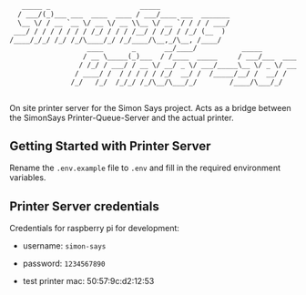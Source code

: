 ```txt
   _____ _                      _____                                                   
  / ___/(_)___ ___  ____  ____ / ___/____ ___  _______                                  
  \__ \/ / __ `__ \/ __ \/ __ \\__ \/ __ `/ / / / ___/                                  
 ___/ / / / / / / / /_/ / / / /__/ / /_/ / /_/ (__  )                                   
/____/_/_/ /_/ /_/\____/_/ /_/____/\__,_/\__, /____/                                    
                   ____       _       __/____/           _____                          
                  / __ \_____(_)___  / /____  _____     / ___/___  ______   _____  _____
                 / /_/ / ___/ / __ \/ __/ _ \/ ___/_____\__ \/ _ \/ ___/ | / / _ \/ ___/
                / ____/ /  / / / / / /_/  __/ /  /_____/__/ /  __/ /   | |/ /  __/ /    
               /_/   /_/  /_/_/ /_/\__/\___/_/        /____/\___/_/    |___/\___/_/     
                                        
```

On site printer server for the Simon Says project. Acts as a bridge between the SimonSays Printer-Queue-Server and the actual printer.

## Getting Started with Printer Server

Rename the `.env.example` file to `.env` and fill in the required environment variables.

## Printer Server credentials

Credentials for raspberry pi for development:

- username: `simon-says`
- password: `1234567890`

- test printer mac:
  50:57:9c:d2:12:53
